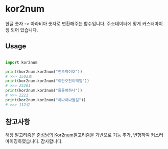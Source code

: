 # kor2num
한글 숫자 -> 아라비아 숫자로 변환해주는 함수입니다.
주소데이터에 맞게 커스터마이징 되어 있습니다.

## Usage

```python

import kor2num

print(kor2num.kor2num("천오백이호"))
# >>> 1502호
print(kor2num.kor2num("이만오천이백일"))
# >>> 25201
print(kor2num.kor2num("둘둘이하나"))
# >>> 2221
print(kor2num.kor2num("하나하나둘길"))
# >>> 112길

```

## 참고사항
해당 알고리즘은 [준성님의 Kor2num](https://github.com/codertimo/korean2num)알고리즘을 기반으로 기능 추가, 변형하여 커스터마이징하였습니다.
감사합니다.

